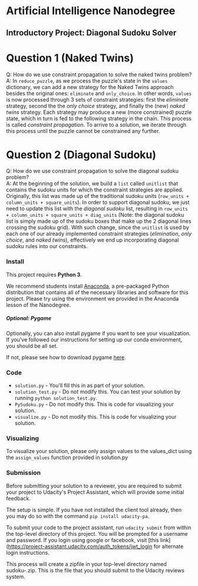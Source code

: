 # Artificial Intelligence Nanodegree
## Introductory Project: Diagonal Sudoku Solver

# Question 1 (Naked Twins)
Q: How do we use constraint propagation to solve the naked twins problem?  
A: In `reduce_puzzle`, as we process the puzzle's state in the `values` dictionary, we can add a new strategy for the Naked Twins approach besides the original ones: `eliminate` and `only_choice`. In other words, `values` is now processed through 3 sets of constraint strategies: first the *eliminate* strategy, second the the *only choice* strategy, and finally the (new) *naked twins* strategy. Each strategy may produce a new (more constrained) puzzle state, which in turn is fed to the following strategy in the chain. This process is called *constraint propagation*. To arrive to a solution, we iterate through this process until the puzzle cannot be constrained any further.

# Question 2 (Diagonal Sudoku)
Q: How do we use constraint propagation to solve the diagonal sudoku problem?  
A: At the beginning of the solution, we build a `list` called `unitlist` that contains the sudoku units for which the constraint strategies are applied. Originally, this list was made up of the traditional sudoku units (`row_units + column_units + square_units`). In order to support diagonal sudoku, we just need to update this list with the *diagonal sudoku* list, resulting in `row_units + column_units + square_units + diag_units` (Note: the diagonal sudoku list is simply made up of the sudoku boxes that make up the 2 diagonal lines crossing the sudoku grid). With such change, since the `unitlist` is used by each one of our already implemented constraint strategies (*elimination*, *only choice*, and *naked twins*), effectively we end up incorporating diagonal sudoku rules into our constraints. 

### Install

This project requires **Python 3**.

We recommend students install [Anaconda](https://www.continuum.io/downloads), a pre-packaged Python distribution that contains all of the necessary libraries and software for this project. 
Please try using the environment we provided in the Anaconda lesson of the Nanodegree.

##### Optional: Pygame

Optionally, you can also install pygame if you want to see your visualization. If you've followed our instructions for setting up our conda environment, you should be all set.

If not, please see how to download pygame [here](http://www.pygame.org/download.shtml).

### Code

* `solution.py` - You'll fill this in as part of your solution.
* `solution_test.py` - Do not modify this. You can test your solution by running `python solution_test.py`.
* `PySudoku.py` - Do not modify this. This is code for visualizing your solution.
* `visualize.py` - Do not modify this. This is code for visualizing your solution.

### Visualizing

To visualize your solution, please only assign values to the values_dict using the ```assign_values``` function provided in solution.py

### Submission
Before submitting your solution to a reviewer, you are required to submit your project to Udacity's Project Assistant, which will provide some initial feedback.  

The setup is simple.  If you have not installed the client tool already, then you may do so with the command `pip install udacity-pa`.  

To submit your code to the project assistant, run `udacity submit` from within the top-level directory of this project.  You will be prompted for a username and password.  If you login using google or facebook, visit [this link](https://project-assistant.udacity.com/auth_tokens/jwt_login for alternate login instructions.

This process will create a zipfile in your top-level directory named sudoku-<id>.zip.  This is the file that you should submit to the Udacity reviews system.

